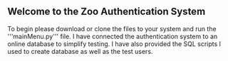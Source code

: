 ## Welcome to the Zoo Authentication System

To begin please download or clone the files to your system and run the '''mainMenu.py''' file. I have connected the
authentication system to an online database to simplify testing. I have also provided the SQL scripts I used to create
database as well as the test users. 

